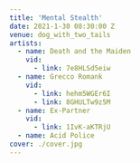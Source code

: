 ```yaml
---
title: 'Mental Stealth'
date: 2021-1-30 08:30:00 Z
venue: dog_with_two_tails
artists:
  - name: Death and the Maiden
    vid:
      - link: 7e8HLSd5eiw
  - name: Grecco Romank
    vid:
      - link: hehm5WGEr6I
      - link: 8GHULTw9z5M
  - name: Ex-Partner
    vid:
      - link: 1IvK-aKTRjU
  - name: Acid Police
cover: ./cover.jpg
---
```

